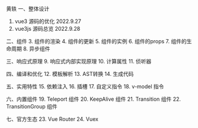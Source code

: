 黄轶
一、整体设计

1. vue3 源码的优化 2022.9.27
2. vue3js 源码总览 2022.9.28

二、组件
3. 组件的渲染
4. 组件的更新
5. 组件的实例
6. 组件的props
7. 组件的生命周期
8. 异步组件

三、响应式原理
9. 响应式内部实现原理
10. 计算属性
11. 侦听器

四、编译和优化
12. 模板解析
13. AST转换
14. 生成代码

五、实用特性
15. 依赖注入
16. 插槽
17. 自定义指令
18. v-model 指令

六、内置组件
19. Teleport 组件
20. KeepAlive 组件
21. Transition 组件
22. TransitionGroup 组件

七、官方生态
23. Vue Router
24. Vuex
